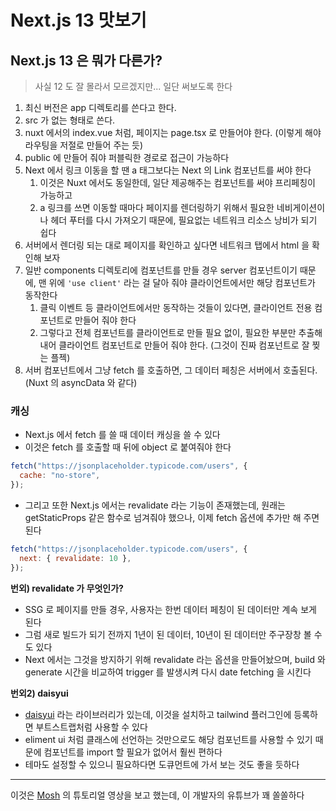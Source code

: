 # Next.js 13 맛보기

## Next.js 13 은 뭐가 다른가?

> 사실 12 도 잘 몰라서 모르겠지만... 일단 써보도록 한다

1. 최신 버전은 app 디렉토리를 쓴다고 한다.
2. src 가 없는 형태로 쓴다.
3. nuxt 에서의 index.vue 처럼, 페이지는 page.tsx 로 만들어야 한다. (이렇게 해야 라우팅을 저절로 만들어 주는 듯)
4. public 에 만들어 줘야 퍼블릭한 경로로 접근이 가능하다
5. Next 에서 링크 이동을 할 땐 a 태그보다는 Next 의 Link 컴포넌트를 써야 한다
   1. 이것은 Nuxt 에서도 동일한데, 일단 제공해주는 컴포넌트를 써야 프리페칭이 가능하고
   2. a 링크를 쓰면 이동할 때마다 페이지를 렌더링하기 위해서 필요한 네비게이션이나 헤더 푸터를 다시 가져오기 때문에, 필요없는 네트워크 리소스 낭비가 되기 쉽다
6. 서버에서 렌더링 되는 대로 페이지를 확인하고 싶다면 네트워크 탭에서 html 을 확인해 보자
7. 일반 components 디렉토리에 컴포넌트를 만들 경우 server 컴포넌트이기 때문에, 맨 위에 `'use client'` 라는 걸 달아 줘야 클라이언트에서만 해당 컴포넌트가 동작한다
   1. 클릭 이벤트 등 클라이언트에서만 동작하는 것들이 있다면, 클라이언트 전용 컴포넌트로 만들어 줘야 한다
   2. 그렇다고 전체 컴포넌트를 클라이언트로 만들 필요 없이, 필요한 부분만 추출해내어 클라이언트 컴포넌트로 만들어 줘야 한다. (그것이 진짜 컴포넌트로 잘 찢는 플젝)
8. 서버 컴포넌트에서 그냥 fetch 를 호출하면, 그 데이터 페칭은 서버에서 호출된다. (Nuxt 의 asyncData 와 같다)

### 캐싱

- Next.js 에서 fetch 를 쓸 때 데이터 캐싱을 쓸 수 있다
- 이것은 fetch 를 호출할 때 뒤에 object 로 붙여줘야 한다

```js
fetch("https://jsonplaceholder.typicode.com/users", {
  cache: "no-store",
});
```

- 그리고 또한 Next.js 에서는 revalidate 라는 기능이 존재했는데, 원래는 getStaticProps 같은 함수로 넘겨줘야 했으나, 이제 fetch 옵션에 추가만 해 주면 된다

```js
fetch("https://jsonplaceholder.typicode.com/users", {
  next: { revalidate: 10 },
});
```

**번외) revalidate 가 무엇인가?**

- SSG 로 페이지를 만들 경우, 사용자는 한번 데이터 페칭이 된 데이터만 계속 보게 된다
- 그럼 새로 빌드가 되기 전까지 1년이 된 데이터, 10년이 된 데이터만 주구장창 볼 수도 있다
- Next 에서는 그것을 방지하기 위해 revalidate 라는 옵션을 만들어놨으며, build 와 generate 시간을 비교하여 trigger 를 발생시켜 다시 date fetching 을 시킨다

**번외2) daisyui**

- [daisyui](https://daisyui.com/) 라는 라이브러리가 있는데, 이것을 설치하고 tailwind 플러그인에 등록하면 부트스트랩처럼 사용할 수 있다
- eliment ui 처럼 클래스에 선언하는 것만으로도 해당 컴포넌트를 사용할 수 있기 때문에 컴포넌트를 import 할 필요가 없어서 훨씬 편하다
- 테마도 설정할 수 있으니 필요하다면 도큐먼트에 가서 보는 것도 좋을 듯하다

---

이것은 [Mosh](https://youtu.be/ZVnjOPwW4ZA?si=VDXk7Txts6hcgguo) 의 튜토리얼 영상을 보고 했는데, 이 개발자의 유튜브가 꽤 쏠쏠하다
